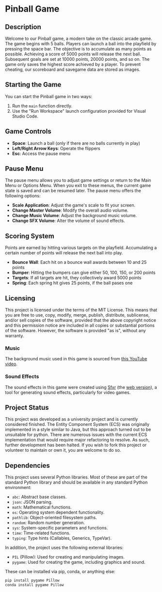 # Pinball Game

## Description

Welcome to our Pinball game, a modern take on the classic arcade game. The game begins with 5 balls. Players can launch a ball into the playfield by pressing the space bar. The objective is to accumulate as many points as possible. Achieving a score of 5000 points will release the next ball. Subsequent goals are set at 10000 points, 20000 points, and so on. The game only saves the highest score achieved by a player. To prevent cheating, our scoreboard and savegame data are stored as images.

## Starting the Game

You can start the Pinball game in two ways:

1. Run the `main` function directly.
2. Use the "Run Workspace" launch configuration provided for Visual Studio Code.

## Game Controls

- **Space**: Launch a ball (only if there are no balls currently in play)
- **Left/Right Arrow Keys**: Operate the flippers
- **Esc**: Access the pause menu

## Pause Menu

The pause menu allows you to adjust game settings or return to the Main Menu or Options Menu. When you exit to these menus, the current game state is saved and can be resumed later. The pause menu offers the following options:

- **Scale Application**: Adjust the game's scale to fit your screen.
- **Change Master Volume**: Modify the overall audio volume.
- **Change Music Volume**: Adjust the background music volume.
- **Change SFX Volume**: Alter the volume of sound effects.

## Scoring System

Points are earned by hitting various targets on the playfield. Accumulating a certain number of points will release the next ball into play.
- **Bounce Wall**: Each hit on a bounce wall awards between 10 and 25 points 
- **Bumper**: Hitting the bumpers can give either 50, 100, 150, or 200 points
- **Targets**: If all targets are hit, they collectively award 5000 points 
- **Spring**: Each spring hit gives 25 points, if the ball pases one

## Licensing

This project is licensed under the terms of the MIT License. This means that you are free to use, copy, modify, merge, publish, distribute, sublicense, and/or sell copies of the software, provided that the above copyright notice and this permission notice are included in all copies or substantial portions of the software. However, the software is provided "as is", without any warranty.

### Music

The background music used in this game is sourced from [this YouTube video](https://www.youtube.com/watch?v=dx6MIjAP0jk).

### Sound Effects

The sound effects in this game were created using [Sfxr](http://www.drpetter.se/project_sfxr.html) (the [web version](https://sfxr.me/)), a tool for generating sound effects, particularly for video games.

## Project Status

This project was developed as a university project and is currently considered finished. The Entity Component System (ECS) was originally implemented in a style similar to Java, but this approach turned out to be unsuitable for python. There are numerous issues with the current ECS implementation that would require major refactoring to resolve. As such, further development has been halted. If you wish to fork this project or volunteer to maintain or own it, you are welcome to do so.

## Dependencies

This project uses several Python libraries. Most of these are part of the standard Python library and should be available in any standard Python environment:

- `abc`: Abstract base classes.
- `json`: JSON parsing.
- `math`: Mathematical functions.
- `os`: Operating system dependent functionality.
- `pathlib`: Object-oriented filesystem paths.
- `random`: Random number generation.
- `sys`: System-specific parameters and functions.
- `time`: Time-related functions.
- `typing`: Type hints (Callables, Generics, TypeVar).

In addition, the project uses the following external libraries:

- `PIL` (Pillow): Used for creating and manipulating images.
- `pygame`: Used for creating the game, including graphics and sound.

These can be installed via pip, conda, or anything else:

```sh
pip install pygame Pillow
conda install pygame Pillow
```
